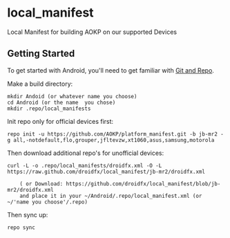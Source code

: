 local_manifest
======================

Local Manifest for building AOKP on our supported Devices

Getting Started
---------------

To get started with Android, you'll need to get
familiar with [Git and Repo](http://source.android.com/download/using-repo).

Make a build directory:

	mkdir Andoid (or whatever name you choose)
	cd Android (or the name  you chose)
	mkdir .repo/local_manifests

Init repo only for official devices first:

    repo init -u https://github.com/AOKP/platform_manifest.git -b jb-mr2 -g all,-notdefault,flo,grouper,jfltevzw,xt1060,asus,samsung,motorola

Then download additional repo's for unofficial devices:

    curl -L -o .repo/local_manifests/droidfx.xml -O -L https://raw.github.com/droidfx/local_manifest/jb-mr2/droidfx.xml
 
    	( or Download: https://github.com/droidfx/local_manifest/blob/jb-mr2/droidfx.xml
		and place it in your ~/Android/.repo/local_manifest.xml (or ~/'name you choose'/.repo)

Then sync up:

    repo sync
